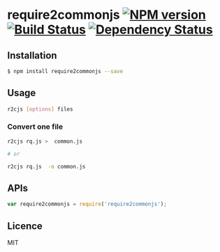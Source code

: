 # require2commonjs [![NPM version](https://badge.fury.io/js/require2commonjs.svg)](http://badge.fury.io/js/require2commonjs) [![Build Status](https://travis-ci.org/villadora/require2commonjs.svg?branch=master)](https://travis-ci.org/villadora/require2commonjs) [![Dependency Status](https://gemnasium.com/villadora/require2commonjs.svg)](https://gemnasium.com/villadora/require2commonjs)

<!-- description -->

## Installation

```bash
$ npm install require2commonjs --save
```

## Usage

``` bash
r2cjs [options] files
```


### Convert one file


``` bash
r2cjs rq.js >  common.js

# or

r2cjs rq.js  -o common.js
```



## APIs

```js
var require2commonjs = require('require2commonjs');
```

## Licence

MIT
<!-- do not want to make nodeinit to complicated, you can edit this whenever you want. -->